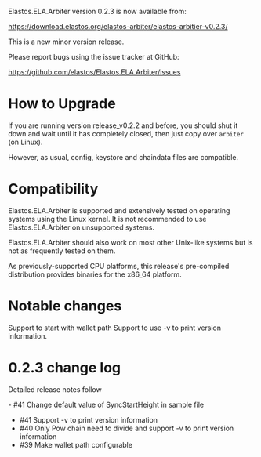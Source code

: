 Elastos.ELA.Arbiter version 0.2.3 is now available from:

  <https://download.elastos.org/elastos-arbiter/elastos-arbitier-v0.2.3/>

This is a new minor version release.

Please report bugs using the issue tracker at GitHub:

  <https://github.com/elastos/Elastos.ELA.Arbiter/issues>

How to Upgrade
==============

If you are running version release_v0.2.2 and before, you should shut it down and wait until
 it has completely closed, then just copy over `arbiter` (on Linux).

However, as usual, config, keystore and chaindata files are compatible.

Compatibility
==============

Elastos.ELA.Arbiter is supported and extensively tested on operating systems
using the Linux kernel. It is not recommended to use Elastos.ELA.Arbiter on
unsupported systems.

Elastos.ELA.Arbiter should also work on most other Unix-like systems but is not
as frequently tested on them.

As previously-supported CPU platforms, this release's pre-compiled
distribution provides binaries for the x86_64 platform.

Notable changes
===============

Support to start with wallet path
Support to use -v to print version information.

0.2.3 change log
=================

Detailed release notes follow
 
- #41 Change default value of SyncStartHeight in sample file
- #41 Support -v to print version information
- #40 Only Pow chain need to divide and support -v to print version information
- #39 Make wallet path configurable
